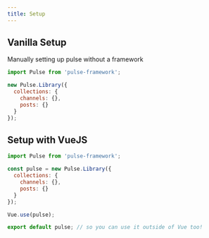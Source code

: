 ```yaml
---
title: Setup
---
```


## Vanilla Setup

Manually setting up pulse without a framework

```js
import Pulse from 'pulse-framework';

new Pulse.Library({
  collections: {
    channels: {},
    posts: {}
  }
});
```

## Setup with VueJS

```js
import Pulse from 'pulse-framework';

const pulse = new Pulse.Library({
  collections: {
    channels: {},
    posts: {}
  }
});

Vue.use(pulse);

export default pulse; // so you can use it outside of Vue too!
```
